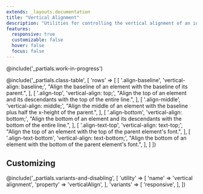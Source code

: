 ```yaml
---
extends: _layouts.documentation
title: "Vertical Alignment"
description: "Utilities for controlling the vertical alignment of an inline or table-cell box."
features:
  responsive: true
  customizable: false
  hover: false
  focus: false
---
```


@include('_partials.work-in-progress')

@include('_partials.class-table', [
  'rows' => [
    [
      '.align-baseline',
      'vertical-align: baseline;',
      "Align the baseline of an element with the baseline of its parent.",
    ],
    [
      '.align-top',
      'vertical-align: top;',
      "Align the top of an element and its descendants with the top of the entire line.",
    ],
    [
      '.align-middle',
      'vertical-align: middle;',
      "Align the middle of an element with the baseline plus half the x-height of the parent.",
    ],
    [
      '.align-bottom',
      'vertical-align: bottom;',
      "Align the bottom of an element and its descendants with the bottom of the entire line.",
    ],
    [
      '.align-text-top',
      'vertical-align: text-top;',
      "Align the top of an element with the top of the parent element's font.",
    ],
    [
      '.align-text-bottom',
      'vertical-align: text-bottom;',
      "Align the bottom of an element with the bottom of the parent element's font.",
    ],
  ]
])

## Customizing

@include('_partials.variants-and-disabling', [
    'utility' => [
        'name' => 'vertical alignment',
        'property' => 'verticalAlign',
    ],
    'variants' => [
        'responsive',
    ],
])
